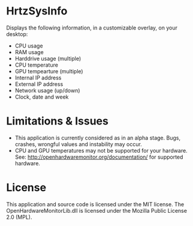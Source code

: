 # HrtzSysInfo
Displays the following information, in a customizable overlay, on your desktop:
- CPU usage
- RAM usage
- Harddrive usage (multiple)
- CPU temperature
- GPU tempearture (multiple)
- Internal IP address
- External IP address
- Network usage (up/down)
- Clock, date and week 

# Limitations & Issues
- This application is currently considered as in an alpha stage. Bugs, crashes, wrongful values and instability may occur.
- CPU and GPU temperatures may not be supported for your hardware. See: http://openhardwaremonitor.org/documentation/ for supported hardware.

# License
This application and source code is licensed under the MIT license.
The OpenHardwareMonitorLib.dll is licensed under the Mozilla Public License 2.0 (MPL).
